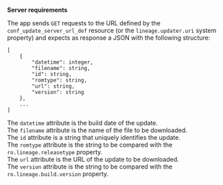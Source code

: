 **Server requirements**

The app sends `GET` requests to the URL defined by the `conf_update_server_url_def`
resource (or the `lineage.updater.uri` system property) and expects as response a
JSON with the following structure:
```
[
    {
        "datetime": integer,
        "filename": string,
        "id": string,
        "romtype": string,
        "url": string,
        "version": string
    },
    ...
]
```

The `datetime` attribute is the build date of the update.  
The `filename` attribute is the name of the file to be downloaded.  
The `id` attribute is a string that uniquely identifies the update.  
The `romtype` attribute is the string to be compared with the `ro.lineage.releasetype` property.  
The `url` attribute is the URL of the update to be downloaded.  
The `version` attribute is the string to be compared with the `ro.lineage.build.version` property.  
